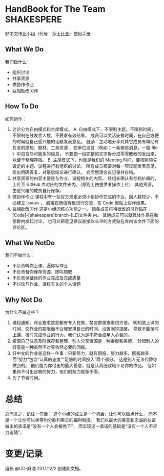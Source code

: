 # HandBook for The Team SHAKESPERE
好中文作业小组（代号：莎士比亚）使用手册
## What We Do
我们做什么:
+ 组织讨论
+ 共享资源
+ 做协作作业
+ 互相批改习作
## How To Do
如何运作：
1. 讨论分为自由模式和主席模式。
A. 自由模式下，不限制主题，不限制时间，不限制在线发言人数，不要求有效结果。
成员可以灵活安排时间，在自己方便的时候就自己感兴趣的话题发表意见。
鼓励：主动地分享对其它成员有帮助有启发的思想、题材、工具资源；
在单位发言（例如：一条微信消息，一篇 file ）中包含尽可能多的信息，
不要把一段完整的文字拆分成零零散散的发出来，以便于整理存档。
B. 主席模式下，也就是我们的 Meeting 时间，要按照预先设定的主题、议程进行有组织的讨论，
所有成员都要对每一项议题发表意见，给出明确答复，对最后结论进行确认，
会后整理会议记录并存档。
2. 共享资源的内容主要是与作业、课程相关的内容。
经组长确认有存档价值的，上传至 GitHub 库对应的文件夹内。（原则上由提供者操作上传）
其他资源，由感兴趣的成员自行保存。
3. 做协作作业
课程中有一些官方规定必须小组协作完成的作业，因人数较少，不必建立 Issues ，
直接在微信群里进行交流，在 Code 里贴上协作结果。
4. 互相批改习作
这是小组的核心功能之一。
请各成员将待批改的习作贴在[Code]-[shakespere]branch-[L*E*]文件夹 内。
其他成员可以就具体作品在微信群内发起讨论，
也可以把意见建议直接以长评的方式贴在库内该文件下面的评论区。
## What We NotDo
我们不做什么：
+ 不负责叫你上课，逼你写作业
+ 不负责替你保存资源，随叫随取
+ 不负责保证你的作业完成及完成质量
+ 不讨论与作业、课程无关的个人话题
## Why Not Do
为什么不做这些？
1. 课程通知、作业要求这些都有专人在做，禁言群里查看很方便。
明知道上课的时间、交作业的期限而不合理安排自己的时间，设置闹钟提醒，
导致不能按时上课、按时完成作业的行为，我们认为是不符合成年人心智的。
2. 资源自己注意及时保存和整理，别人分享资源是一种奉献和美德，
珍惜别人的好意是一种虽然不对等依然必要的回报。
3. 好中文的作业是这样一件事：只要努力，就有回报，努力越多，回报越多，
而“努力”包含“认真的态度”“足够的时间投入”两个部分。
这是别人无法代替你做到的。
他们能为你付出的最大善意，就是认真细致地评论你的作品。
但如果你不付出足够的努力，他们的努力就等于零。
4. 为了节省时间。
# 总结
总而言之，记住一句话：
这个小组的成立是一个机会，让你可以做点什么，
而不是一个让你可以坐等均分胜利果实的福利制度。
我们以最大的善意和忠诚的友谊做出的承诺是“没有一个人会被抛下”，
而实现这一承诺的基础是“没有一个人不尽力追随”。
# 变更/记录
组长 @CC-麻油 2017/12/2 创建此文档。
